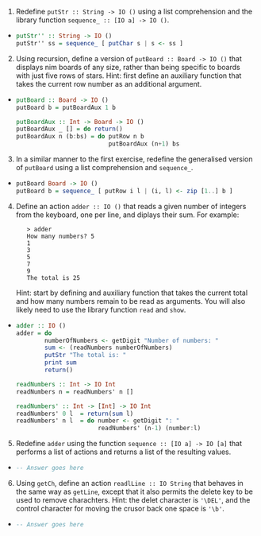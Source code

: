 1. Redefine `putStr :: String -> IO ()` using a list comprehension and the library function `sequence_ :: [IO a] -> IO ()`.

  * ```haskell
    putStr'' :: String -> IO ()
    putStr'' ss = sequence_ [ putChar s | s <- ss ]
    ```

2. Using recursion, define a version of `putBoard :: Board -> IO ()` that displays nim boards of any size, rather than being specific to boards with just five rows of stars. Hint: first define an auxiliary function that takes the current row number as an additional argument.

  * ```haskell
    putBoard :: Board -> IO ()
    putBoard b = putBoardAux 1 b
    
    putBoardAux :: Int -> Board -> IO ()
    putBoardAux _ [] = do return()
    putBoardAux n (b:bs) = do putRow n b
                              putBoardAux (n+1) bs
    ```

3. In a similar manner to the first exercise, redefine the generalised version of `putBoard` using a list comprehension and `sequence_`.

  * ```haskell
    putBoard Board -> IO ()
    putBoard b = sequence_ [ putRow i l | (i, l) <- zip [1..] b ]
    ```

4. Define an action `adder :: IO ()` that reads a given number of integers from the keyboard, one per line, and diplays their sum. For example:

          > adder
          How many numbers? 5
          1
          3
          5
          7
          9
          The total is 25

    Hint: start by defining and auxiliary function that takes the current total and how many numbers remain to be read as arguments. You will also likely need to use the library function `read` and `show`.


  * ```haskell
    adder :: IO ()
    adder = do
            numberOfNumbers <- getDigit "Number of numbers: "
            sum <- (readNumbers numberOfNumbers)
            putStr "The total is: "
            print sum
            return()
    
    readNumbers :: Int -> IO Int
    readNumbers n = readNumbers' n []
    
    readNumbers' :: Int -> [Int] -> IO Int
    readNumbers' 0 l  = return(sum l)
    readNumbers' n l  = do number <- getDigit ": "
                           readNumbers' (n-1) (number:l)
    ```

5. Redefine `adder` using the function `sequence :: [IO a] -> IO [a]` that performs a list of actions and returns a list of the resulting values.

  * ```haskell
    -- Answer goes here
    ```

6. Using `getCh`, define an action `readlLine :: IO String` that behaves in the same way as `getLine`, except that it also permits the delete key to be used to remove charachters. Hint: the delet character is `'\DEL'`, and the control character for moving the crusor back one space is `'\b'`.

  * ```haskell
    -- Answer goes here
    ```

